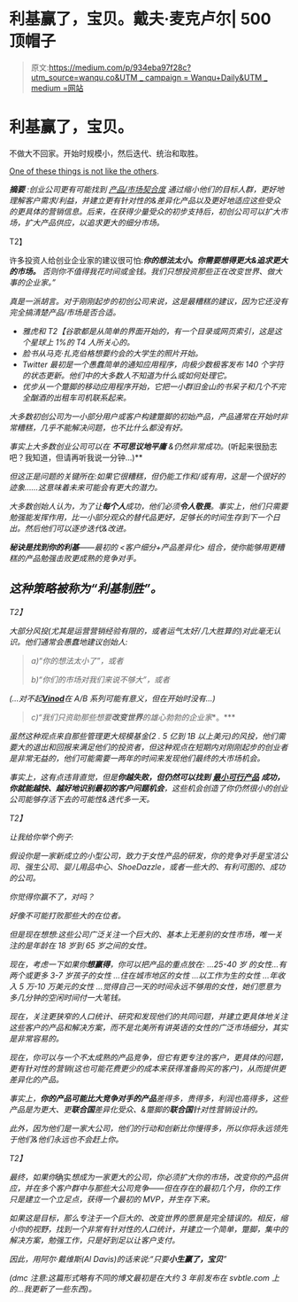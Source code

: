 # 利基赢了，宝贝。戴夫·麦克卢尔| 500 顶帽子

> 原文:[https://medium.com/p/934eba97f28c?utm_source=wanqu.co&UTM _ campaign = Wanqu+Daily&UTM _ medium =网站](https://medium.com/p/934eba97f28c?utm_source=wanqu.co&utm_campaign=Wanqu+Daily&utm_medium=website)

# 利基赢了，宝贝。

不做大不回家。开始时规模小，然后迭代、统治和取胜。



[One of these things is not like the others](https://www.flickr.com/photos/93123479@N00/7075882731/).



***摘要*** *:创业公司更有可能找到* [*产品/市场契合度*](https://en.wikipedia.org/wiki/Product/market_fit) *通过缩小他们的目标人群，更好地理解客户需求/利益，并建立更有针对性的&差异化产品以及更好地适应这些受众的更具体的营销信息。后来，在获得少量受众的初步支持后，初创公司可以扩大市场，扩大产品供应，以追求更大的细分市场。*

T2】

许多投资人给创业企业家的建议很可怕:****你的想法太小。你需要想得更大&追求更大的市场。*** *否则你不值得我花时间或金钱。我们只想投资那些正在改变世界、做大事的企业家。”**

*真是一派胡言。对于刚刚起步的初创公司来说，这是最糟糕的建议，因为它还没有完全搞清楚产品/市场是否合适。*

*   *雅虎和 T2【谷歌都是从简单的界面开始的，有一个目录或网页索引，这是这个星球上 1%的 T4 人所关心的。*
*   *脸书从马克·扎克伯格想要约会的大学生的照片开始。*
*   *Twitter 最初是一个愚蠢简单的通知应用程序，向极少数极客发布 140 个字符的状态更新。他们中的大多数人不知道为什么或如何处理它。*
*   *优步从一个蹩脚的移动应用程序开始，它把一小群旧金山的书呆子和几个不完全酗酒的出租车司机联系起来。*

*大多数初创公司为一小部分用户或客户构建蹩脚的初始产品，产品通常在开始时非常糟糕，几乎不能解决问题，也不比什么都没有好。*

*事实上大多数创业公司可以在 ***不可思议地平庸*** &仍然非常成功。*(听起来很励志吧？我知道，但请再听我说一分钟…)**

*但这正是问题的关键所在:如果它很糟糕，但仍能工作和/或有用，这是一个很好的迹象……这意味着未来可能会有更大的潜力。*

*大多数创始人认为，为了让**每个人**成功，他们必须**令人敬畏**。事实上，他们只需要勉强能发挥作用，比一小部分观众的替代品更好，足够长的时间生存到下一个日出。然后他们可以逐步迭代&改进。*

***秘诀是找到你的利基**——最初的 *<客户细分+产品差异化>* 组合，使你能够用更糟糕的产品勉强击败更成熟的竞争对手。*

## *这种策略被称为“利基制胜”。*

*T2】*

*大部分风投(尤其是运营营销经验有限的，或者运气太好/几大胜算的)对此毫无认识。他们通常会愚蠢地建议创始人:*

> *a)“你的想法太小了”，或者*
> 
> *b)“你们的市场对我们来说不够大”，或者*

**(…对不起*[***Vinod***](http://bits.blogs.nytimes.com/2012/07/13/khosla-the-silicon-valley-vision/)*在 A/B 系列可能有意义，但在开始时没有…)**

> *c)“我们只资助那些想要**改变世界**的雄心勃勃的企业家**。***

*虽然这种观点来自那些管理更大规模基金(2 . 5 亿到 1B 以上美元)的风投，他们需要大的退出和回报来满足他们的投资者，但这种观点在短期内对刚刚起步的创业者是非常无益的，他们可能需要一两年的时间来发现他们最终的大市场机会。*

*事实上，这有点违背直觉，但是**你越失败，但仍然可以找到** [**最小可行产品**](https://en.wikipedia.org/wiki/Minimum_viable_product) **成功，你就能越快、越好地识别最初的客户问题机会**，这些机会创造了你仍然很小的创业公司能够存活下去的可能性&迭代多一天。*

*T2】*

*让我给你举个例子:*

*假设你是一家新成立的小型公司，致力于女性产品的研发，你的竞争对手是宝洁公司、强生公司、婴儿用品中心、ShoeDazzle，或者一些大的、有利可图的、成功的公司。*

*你觉得你赢不了，对吗？*

*好像不可能打败那些大的在位者。*

*但是现在想想:这些公司广泛关注一个巨大的、基本上无差别的女性市场，唯一关注的是年龄在 18 岁到 65 岁之间的女性。*

*现在，考虑一下如果你**想赢得**，你可以把产品的重点放在:
…25-40 岁
的女性…有两个或更多 3-7 岁孩子的女性
…住在城市地区的女性
…以工作为生的女性
…年收入 5 万-10 万美元的女性
…觉得自己一天的时间永远不够用的女性，她们愿意为多几分钟的空闲时间付一大笔钱。*

*现在，关注更狭窄的人口统计、研究和发现他们的共同问题，并建立更具体地关注这些客户的产品和解决方案，而不是北美所有讲英语的女性的广泛市场细分，其实是非常容易的。*

*现在，你可以与一个不太成熟的产品竞争，但它有更专注的客户，更具体的问题，更有针对性的营销(这也可能花费更少的成本来获得准备购买的客户)，从而提供更差异化的产品。*

*事实上，**你的产品可能比大竞争对手的产品**差得多，贵得多，利润也高得多，这些产品是为更大、更**联合国**差异化受众、&蹩脚的**联合国**针对性营销设计的。*

*此外，因为他们是一家大公司，他们的行动和创新比你慢得多，所以你将永远领先于他们&他们永远也不会赶上你。*

*T2】*

*最终，如果你*确实*想成为一家更大的公司，你必须扩大你的市场，改变你的产品供应，并在多个客户群中与那些大公司竞争——但在存在的最初几个月，你的工作只是建立一个立足点，获得一个最初的 MVP，并生存下来。*

*如果这是目标，那么专注于一个巨大的、改变世界的愿景是完全错误的。相反，缩小你的视野，找到一个非常有针对性的人口统计，并建立一个简单，蹩脚，集中的解决方案，勉强工作，只是好到足以让客户支付。*

*因此，用阿尔·戴维斯(Al Davis)的话来说:“只要**小生赢了，宝贝**”*

*(dmc 注意:这篇形式略有不同的博文最初是在大约 3 年前发布在 svbtle.com 上的…我更新了一些东西)。*